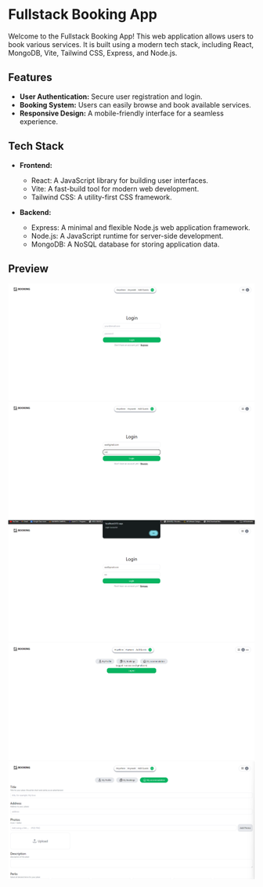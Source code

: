 # Fullstack Booking App

Welcome to the Fullstack Booking App! This web application allows users to book various services. It is built using a modern tech stack, including React, MongoDB, Vite, Tailwind CSS, Express, and Node.js.

## Features

- **User Authentication:** Secure user registration and login.
- **Booking System:** Users can easily browse and book available services.
- **Responsive Design:** A mobile-friendly interface for a seamless experience.

## Tech Stack

- **Frontend:**
  - React: A JavaScript library for building user interfaces.
  - Vite: A fast-build tool for modern web development.
  - Tailwind CSS: A utility-first CSS framework.
  
- **Backend:**
  - Express: A minimal and flexible Node.js web application framework.
  - Node.js: A JavaScript runtime for server-side development.
  - MongoDB: A NoSQL database for storing application data.

## Preview
![Sample Image](./ss-01.png)
![Sample Image](./ss-02.png)
![Sample Image](./ss-03.png)
![Sample Image](./ss-04.png)
![Sample Image](./ss-05.png)

